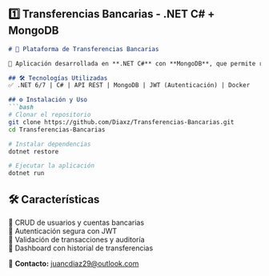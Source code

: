 ## 1️⃣ Transferencias Bancarias - .NET C# + MongoDB

```md
# 💸 Plataforma de Transferencias Bancarias  

🚀 Aplicación desarrollada en **.NET C#** con **MongoDB**, que permite realizar transferencias bancarias entre usuarios de manera segura.  

## 🛠️ Tecnologías Utilizadas  
✅ .NET 6/7 | C# | API REST | MongoDB | JWT (Autenticación) | Docker  

## ⚙️ Instalación y Uso  
```bash
# Clonar el repositorio
git clone https://github.com/Diaxz/Transferencias-Bancarias.git
cd Transferencias-Bancarias

# Instalar dependencias
dotnet restore

# Ejecutar la aplicación
dotnet run
```
  
## 🛠️ Características  
🔹 CRUD de usuarios y cuentas bancarias  
🔹 Autenticación segura con JWT  
🔹 Validación de transacciones y auditoría  
🔹 Dashboard con historial de transferencias  

📌 **Contacto:** juancdiaz29@outlook.com 
